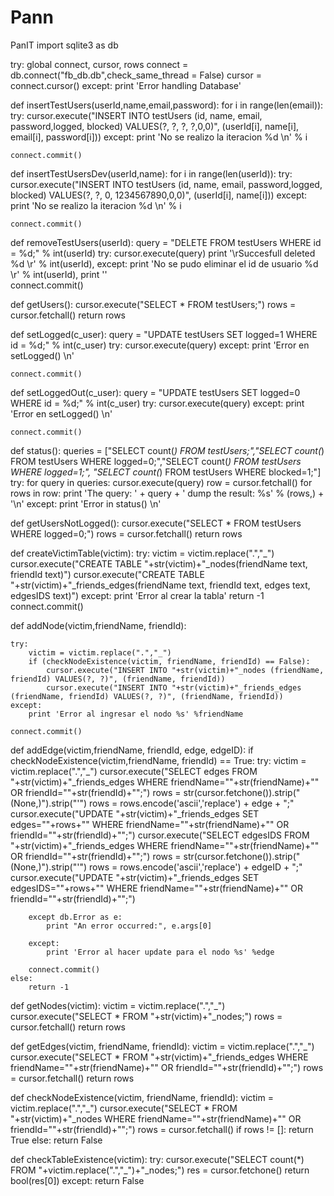# Pann
PanIT
import sqlite3 as db

try:
    global connect, cursor, rows
    connect = db.connect("fb_db.db",check_same_thread = False)
    cursor = connect.cursor()
except:
    print 'Error handling Database'

def insertTestUsers(userId,name,email,password):
    for i in range(len(email)):
        try:
            cursor.execute("INSERT INTO testUsers (id, name, email, password,logged, blocked) VALUES(?, ?, ?, ?,0,0)", (userId[i], name[i], email[i], password[i]))
        except:
            print 'No se realizo la iteracion %d \n' % i
             
    connect.commit()

def insertTestUsersDev(userId,name):
    for i in range(len(userId)):
        try:
            cursor.execute("INSERT INTO testUsers (id, name, email, password,logged, blocked) VALUES(?, ?, 0, 1234567890,0,0)", (userId[i], name[i]))
        except:
            print 'No se realizo la iteracion %d \n' % i
             
    connect.commit()

def removeTestUsers(userId):
    query = "DELETE FROM testUsers WHERE id = %d;" % int(userId)
    try:
        cursor.execute(query)
        print '\rSuccesfull deleted %d                                    \r' % int(userId),
    except:
        print 'No se pudo eliminar el id de usuario %d                    \r' % int(userId),
    print ''             
    connect.commit()
    
def getUsers():
    cursor.execute("SELECT * FROM testUsers;")
    rows = cursor.fetchall()
    return rows

def setLogged(c_user):
    query = "UPDATE testUsers SET logged=1 WHERE id = %d;" % int(c_user)
    try:
        cursor.execute(query)
    except:
        print 'Error en setLogged() \n'  
    
    connect.commit()

def setLoggedOut(c_user):
    query = "UPDATE testUsers SET logged=0 WHERE id = %d;" % int(c_user)
    try:
        cursor.execute(query)
    except:
        print 'Error en setLogged() \n'  
    
    connect.commit()
    
def status():
    queries = ["SELECT count(*) FROM testUsers;","SELECT count(*) FROM testUsers WHERE logged=0;","SELECT count(*) FROM testUsers WHERE logged=1;",
             "SELECT count(*) FROM testUsers WHERE blocked=1;"]
    try:
        for query in queries:
            cursor.execute(query)
            row = cursor.fetchall()
            for rows in row:
                print 'The query: ' + query + ' dump the result: %s' % (rows,) + '\n'
    except:
        print 'Error in status() \n' 

def getUsersNotLogged():
    cursor.execute("SELECT * FROM testUsers WHERE logged=0;")
    rows = cursor.fetchall()
    return rows

def createVictimTable(victim):
    try:
        victim = victim.replace(".","_")
        cursor.execute("CREATE TABLE "+str(victim)+"_nodes(friendName text, friendId text)")
        cursor.execute("CREATE TABLE "+str(victim)+"_friends_edges(friendName text, friendId text, edges text, edgesIDS text)")
    except:
        print 'Error al crear la tabla'
        return -1
    connect.commit()

def addNode(victim,friendName, friendId):

    try:
        victim = victim.replace(".","_")
        if (checkNodeExistence(victim, friendName, friendId) == False):
            cursor.execute("INSERT INTO "+str(victim)+"_nodes (friendName, friendId) VALUES(?, ?)", (friendName, friendId))
            cursor.execute("INSERT INTO "+str(victim)+"_friends_edges (friendName, friendId) VALUES(?, ?)", (friendName, friendId))
    except:
        print 'Error al ingresar el nodo %s' %friendName
             
    connect.commit()

def addEdge(victim,friendName, friendId, edge, edgeID):
    if checkNodeExistence(victim,friendName, friendId) == True:
        try:
            victim = victim.replace(".","_")
            cursor.execute("SELECT edges FROM "+str(victim)+"_friends_edges WHERE friendName=\""+str(friendName)+"\" OR friendId=\""+str(friendId)+"\";")
            rows = str(cursor.fetchone()).strip("(None,)").strip("'")
            rows = rows.encode('ascii','replace') + edge + ";"
            cursor.execute("UPDATE "+str(victim)+"_friends_edges SET edges=\""+rows+"\" WHERE friendName=\""+str(friendName)+"\" OR friendId=\""+str(friendId)+"\";")
            cursor.execute("SELECT edgesIDS FROM "+str(victim)+"_friends_edges WHERE friendName=\""+str(friendName)+"\" OR friendId=\""+str(friendId)+"\";")
            rows = str(cursor.fetchone()).strip("(None,)").strip("'")
            rows = rows.encode('ascii','replace') + edgeID + ";"
            cursor.execute("UPDATE "+str(victim)+"_friends_edges SET edgesIDS=\""+rows+"\" WHERE friendName=\""+str(friendName)+"\" OR friendId=\""+str(friendId)+"\";")
        
        except db.Error as e:
            print "An error occurred:", e.args[0]
        
        except:
            print 'Error al hacer update para el nodo %s' %edge
                 
        connect.commit()
    else:
        return -1

def getNodes(victim):
    victim = victim.replace(".","_")
    cursor.execute("SELECT * FROM "+str(victim)+"_nodes;")
    rows = cursor.fetchall()
    return rows

def getEdges(victim, friendName, friendId):
    victim = victim.replace(".","_")
    cursor.execute("SELECT * FROM "+str(victim)+"_friends_edges WHERE friendName=\""+str(friendName)+"\" OR friendId=\""+str(friendId)+"\";")
    rows = cursor.fetchall()
    return rows    
    
def checkNodeExistence(victim, friendName, friendId):
    victim = victim.replace(".","_")
    cursor.execute("SELECT * FROM "+str(victim)+"_nodes WHERE friendName=\""+str(friendName)+"\" OR friendId=\""+str(friendId)+"\";")
    rows = cursor.fetchall()
    if rows != []:
        return True
    else:
        return False

def checkTableExistence(victim):
    try:
        cursor.execute("SELECT count(*) FROM "+victim.replace(".","_")+"_nodes;")
        res = cursor.fetchone()
        return bool(res[0])
    except:
        return False
